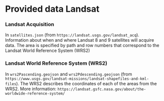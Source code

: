 # Provided data Landsat

### Landsat Acquisition

In `satellites.json` (from `https://landsat.usgs.gov/landsat_acq`). Information about when and where Landsat 8 and 9 satellites will acquire data. The area is specified by path and row numbers that correspond to the Landsat World Reference System (WRS2)

### Landsat World Reference System (WRS2)

 In `wrs2Pascending.geojson` and `wrs2Pdescending.geojson` (from `https://www.usgs.gov/landsat-missions/landsat-shapefiles-and-kml-files`). The WRS2 describes the coordinates of each of the areas from the WRS2. More information: `https://landsat.gsfc.nasa.gov/about/the-worldwide-reference-system/`
